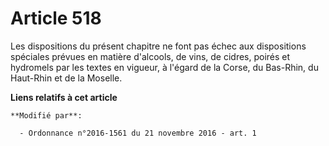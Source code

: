 # Article 518

Les dispositions du présent chapitre ne font pas échec aux dispositions spéciales prévues en matière d'alcools, de vins, de
cidres, poirés et hydromels par les textes en vigueur, à l'égard de la Corse, du Bas-Rhin, du Haut-Rhin et de la Moselle.

**Liens relatifs à cet article**

	**Modifié par**:

	  - Ordonnance n°2016-1561 du 21 novembre 2016 - art. 1
